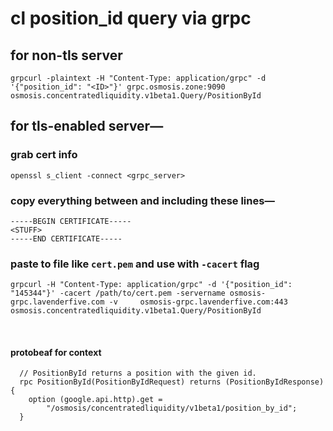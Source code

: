 # cl position_id query via grpc

## for non-tls server

`grpcurl -plaintext -H "Content-Type: application/grpc" -d '{"position_id": "<ID>"}' grpc.osmosis.zone:9090 osmosis.concentratedliquidity.v1beta1.Query/PositionById`


## for tls-enabled server—

### grab cert info 
`openssl s_client -connect <grpc_server>`

### copy everything between and including these lines—

```
-----BEGIN CERTIFICATE-----
<STUFF>
-----END CERTIFICATE-----
```

### paste to file like `cert.pem` and use with `-cacert` flag

`grpcurl -H "Content-Type: application/grpc" -d '{"position_id": "145344"}' -cacert /path/to/cert.pem -servername osmosis-grpc.lavenderfive.com -v     osmosis-grpc.lavenderfive.com:443 osmosis.concentratedliquidity.v1beta1.Query/PositionById`
<br>

<br>

#### protobeaf for context
```
  // PositionById returns a position with the given id.
  rpc PositionById(PositionByIdRequest) returns (PositionByIdResponse) {
    option (google.api.http).get =
        "/osmosis/concentratedliquidity/v1beta1/position_by_id";
  }
```
